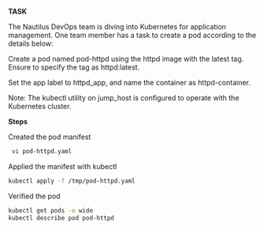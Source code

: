 **TASK**

The Nautilus DevOps team is diving into Kubernetes for application management. One team member has a task to create a pod according to the details below:

Create a pod named pod-httpd using the httpd image with the latest tag. Ensure to specify the tag as httpd:latest.

Set the app label to httpd_app, and name the container as httpd-container.

Note: The kubectl utility on jump_host is configured to operate with the Kubernetes cluster.

**Steps**

Created the pod manifest 

```bash
 vi pod-httpd.yaml
```

Applied the manifest with kubectl

```bash
kubectl apply -f /tmp/pod-httpd.yaml
```

Verified the pod

```bash
kubectl get pods -o wide
kubectl describe pod pod-httpd
```





